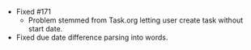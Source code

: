 - Fixed #171
    - Problem stemmed from Task.org letting user create task without start date.
- Fixed due date difference parsing into words.